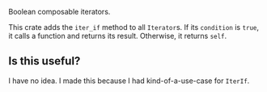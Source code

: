 Boolean composable iterators.

This crate adds the `iter_if` method to all `Iterator`s.
If its `condition` is `true`, it calls a function and returns its result.
Otherwise, it returns `self`.

## Is this useful?

I have no idea. I made this because I had kind-of-a-use-case for `IterIf`.
